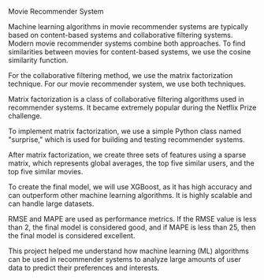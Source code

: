Movie Recommender System

Machine learning algorithms in movie recommender systems are typically based on content-based systems and collaborative filtering systems.
Modern movie recommender systems combine both approaches. To find similarities between movies for content-based systems, we use the cosine similarity function.

 For the collaborative filtering method, we use the matrix factorization technique. For our movie recommender system, we use both techniques. 
 
Matrix factorization is a class of collaborative filtering algorithms used in recommender systems. It became extremely popular during the Netflix Prize challenge. 

To implement matrix factorization, we use a simple Python class named "surprise," which is used for building and testing recommender systems. 

After matrix factorization, we create three sets of features using a sparse matrix, which represents global averages, the top five similar users, and the top five similar movies. 

To create the final model, we will use XGBoost, as it has high accuracy and can outperform other machine learning algorithms. It is highly scalable and can handle large datasets.

 RMSE and MAPE are used as performance metrics. If the RMSE value is less than 2, the final model is considered good, and if MAPE is less than 25, then the final model is considered excellent.

 This project helped me understand how machine learning (ML) algorithms can be used in recommender systems to analyze large amounts of user data to predict their preferences and interests.
